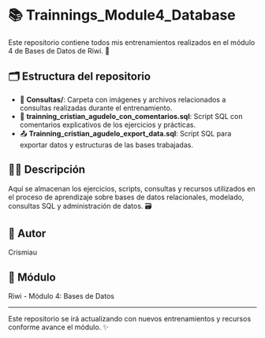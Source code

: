# 📚 Trainnings_Module4_Database

Este repositorio contiene todos mis entrenamientos realizados en el módulo 4 de Bases de Datos de Riwi. 🚀

## 🗂️ Estructura del repositorio
- 📁 **Consultas/**: Carpeta con imágenes y archivos relacionados a consultas realizadas durante el entrenamiento.
- 📝 **trainning_cristian_agudelo_con_comentarios.sql**: Script SQL con comentarios explicativos de los ejercicios y prácticas.
- 📤 **Trainning_cristian_agudelo_export_data.sql**: Script SQL para exportar datos y estructuras de las bases trabajadas.

## 🧑‍💻 Descripción
Aquí se almacenan los ejercicios, scripts, consultas y recursos utilizados en el proceso de aprendizaje sobre bases de datos relacionales, modelado, consultas SQL y administración de datos. 🗃️

## 👤 Autor
Crismiau

## 🏫 Módulo
Riwi - Módulo 4: Bases de Datos

---
Este repositorio se irá actualizando con nuevos entrenamientos y recursos conforme avance el módulo. ✨
